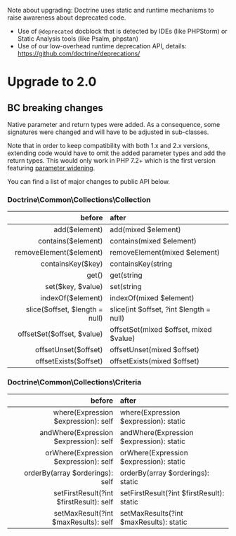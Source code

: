 Note about upgrading: Doctrine uses static and runtime mechanisms to raise
awareness about deprecated code.

- Use of `@deprecated` docblock that is detected by IDEs (like PHPStorm) or
  Static Analysis tools (like Psalm, phpstan)
- Use of our low-overhead runtime deprecation API, details:
  https://github.com/doctrine/deprecations/

# Upgrade to 2.0

## BC breaking changes

Native parameter and return types were added.
As a consequence, some signatures were changed and will have to be adjusted in sub-classes.

Note that in order to keep compatibility with both 1.x and 2.x versions,
extending code would have to omit the added parameter types and add the return
types. This would only work in PHP 7.2+ which is the first version featuring
[parameter widening](https://wiki.php.net/rfc/parameter-no-type-variance).

You can find a list of major changes to public API below.

### Doctrine\Common\Collections\Collection

|             before             |                  after                  |
|-------------------------------:|:----------------------------------------|
| add($element)                  | add(mixed $element)                     |
| contains($element)             | contains(mixed $element)                |
| removeElement($element)        | removeElement(mixed $element)           |
| containsKey($key)              | containsKey(string|int $key)            |
| get()                          | get(string|int $key)                    |
| set($key, $value)              | set(string|int $key, $value)            |
| indexOf($element)              | indexOf(mixed $element)                 |
| slice($offset, $length = null) | slice(int $offset, ?int $length = null) |
| offsetSet($offset, $value)     | offsetSet(mixed $offset, mixed $value)  |
| offsetUnset($offset)           | offsetUnset(mixed $offset)              |
| offsetExists($offset)          | offsetExists(mixed $offset)             |


### Doctrine\Common\Collections\Criteria

|            before                       |               after                       |
|----------------------------------------:|:------------------------------------------|
| where(Expression $expression): self     | where(Expression $expression): static     |
| andWhere(Expression $expression): self  | andWhere(Expression $expression): static  |
| orWhere(Expression $expression): self   | orWhere(Expression $expression): static   |
| orderBy(array $orderings): self         | orderBy(array $orderings): static         |
| setFirstResult(?int $firstResult): self | setFirstResult(?int $firstResult): static |
| setMaxResult(?int $maxResults): self    | setMaxResults(?int $maxResults): static   |
